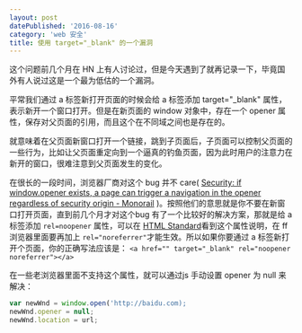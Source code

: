 ```yaml
---
layout: post
datePublished: '2016-08-16'
category: 'web 安全'
title: 使用 target="_blank" 的一个漏洞
---
```


这个问题前几个月在 HN 上有人讨论过，但是今天遇到了就再记录一下，毕竟国外有人说过这是一个最为低估的一个漏洞。

平常我们通过 a 标签新打开页面的时候会给 a 标签添加 target="_blank" 属性，表示新开一个窗口打开。但是在新页面的 window 对象中，存在一个 opener 属性，保存对父页面的引用，而且这个在不同域之间也是存在的。

就意味着在父页面新窗口打开一个链接，跳到子页面后，子页面可以控制父页面的一些行为，比如让父页面重定向到一个逼真的钓鱼页面，因为此时用户的注意力在新开的窗口，很难注意到父页面发生的变化。

在很长的一段时间，浏览器厂商对这个 bug 并不 care( [
 Security: if window.opener exists, a page can trigger a navigation in the opener regardless of security origin - 
 Monorail](https://bugs.chromium.org/p/chromium/issues/detail?id=168988) )。按照他们的意思就是你不要在新窗口打开页面，直到前几个月才对这个bug 有了一个比较好的解决方案，那就是给 a 标签添加 `rel=noopener` 属性，可以在 [HTML Standard](https://html.spec.whatwg.org/#link-type-noopener)看到这个属性说明，在 ff 浏览器里面要再加上 `rel="noreferrer"`才能生效。所以如果你要通过 a 标签新打开个页面，你的正确写法应该是：
`<a href="" target="_blank" rel="noopener noreferrer"></a>`

在一些老浏览器里面不支持这个属性，就可以通过js 手动设置  opener 为 null 来解决：
```js
var newWnd = window.open('http://baidu.com);
newWnd.opener = null;
newWnd.location = url;
```
